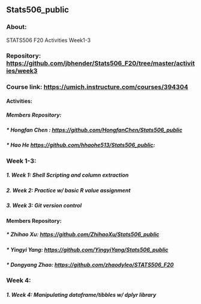 ## Stats506_public
### About: 
STATS506 F20 Activities Week1-3 
###   Repository: https://github.com/jbhender/Stats506_F20/tree/master/activities/week3
###   Course link: https://umich.instructure.com/courses/394304

#### Activities:
##### Members Repository:
##### *   Hongfan Chen : https://github.com/HongfanChen/Stats506_public
##### * Hao He  https://github.com/hhaohe513/Stats506_public:

### Week 1-3:
#####	1. Week 1: Shell Scripting and column extraction  
#####	2. Week 2: Practice w/ basic R value assignment
#####	3. Week 3: Git version control

#### Members Repository:
##### * Zhihao Xu: https://github.com/ZhihaoXu/Stats506_public
##### * Yingyi Yang: https://github.com/YingyiYang/Stats506_public
##### * Dongyang Zhao: https://github.com/zhaodyleo/STATS506_F20

### Week 4:
##### 1. Week 4: Manipulating dataframe/tibbles w/ dplyr library
